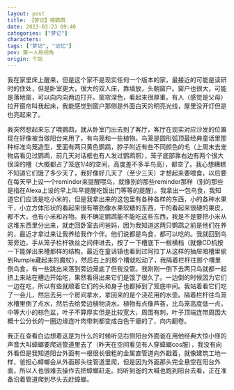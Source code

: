 ```yaml
---
layout: post
title: 【梦记】喂鹦鹉
date: 2023-03-23 09:40
categories: ["梦记"]
characters: 
tags: ["梦记", "记忆"]
pov: 第一人称视角
origin: 个站
---
```


我在家里床上醒来，但是这个家不是现实任何一个版本的家，最接近的可能是读研时的住处，但是卧室更大，很大的双人床，靠墙放，头朝窗户。窗户也很大，可能是落地窗，可以向内向两边打开。窗帘深色，看起来很厚重。有人（感觉是父母）拉开窗帘叫我起床，我能感觉到窗户那侧是外面白天的明亮光线，屋里没开灯但是也亮起来了。

我突然想起来忘了喂鹦鹉，就从卧室门出去到了客厅，客厅在现实对应沙发的位置现在好像被当做阳台来用了，有鸟笼和一些植物。鸟笼是圆形弧顶最经典童话里那种标准鸟笼造型，里面有两只黄色鹦鹉，脖子附近有些不同颜色的毛（上周末去宠物店看见过鹦鹉，前几天对话框也有人发过鹦鹉照），笼子底部靠右边有两个很大很深的槽（大概都占了笼底1/4的空间，高度差不多半鸟高），都空了。我心想糟糕不知道它们饿了多少天了，我好像好几天了（至少三天）才想起来要喂食，以后要在每天早上设一个reminder来提醒喂鸟，就像别的那些reminder那样（别的那些是指在Alexa上设的早上叫早提醒吃饭出门等等的提醒）。我拿出一包鸟食，我知道它们应该是吃小米的，但是我拿出来的这包里有各种各样的东西，小的各种水果干，小立方体形状的看起来很有嚼劲像水果软糖的东西，干的看起来很硬的果皮，都不大，也有小米和谷物。我不确定鹦鹉能不能吃这些东西，我是不是要把小米从这堆东西里分出来，就走回卧室去问爸妈，因为我知道这两只鹦鹉之前是他们在养的，最近才拿过来让我养给我作个伴。他们说都是鸟食，都可以吃的。我就回到鸟笼旁边，手从笼子栏杆铁丝之间伸进去，按了一下槽底下一根横档（就像CD机按一下能弹出来槽那样的结构，最近在童话镇也看到过阿拉丁从这样的抽屉暗槽里偷到Rumple藏起来的魔杖），然后右上的那个槽就松动了，我隔着栏杆往那个槽里倒鸟食，有一些跳出来落到旁边笼底了但我没管。我刚刚一倒下去两只鸟就都一起挤上来站在槽边开始吃，果然看得出来它们是饿了很久了。一边倒的时候因为它们一边在吃，所以有些就顺着它们的头和身子也都掉到了笼底中间。我站着看它们吃了一会儿，然后去另一个房间拿水，拿回来的是个浇花用的水壶。隔着栏杆往鸟笼水槽里倒了点水，然后去给旁边植物浇水。植物有点像芦荟，比鸟笼高度低一点，中等大小的棕色盆，叶子不算厚实但是比较宽大，周围有刺，叶子顶端连带周围大概十公分长的一圈边缘连叶肉带刺都变成白色干瘪的了，向内翻卷。

我正在查看白边想着这是为什么的时候听见右侧阳台外面爸在用他经典大惊小怪的声音大叫蟑螂要爬进管道里去了（昨天在空间看见有人穿蟑螂cos服），我没有向外看但是我知道阳台外面有一根很长很粗的金属直管道向外戳着，就像建筑工地一样，爸担心蟑螂会从外面那头往管道里爬，但是因为外面那头完全悬空在阳台外面，所以人也很难去操作去把蟑螂赶走。妈听到爸的大喊也跑到阳台去看，正在准备沿着管道爬到尽头去赶蟑螂。
